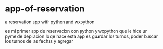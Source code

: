 # app-of-reservation
a reservation app with python and wxpython

es mi primer app de reservacion con python y wxpython que le hice un pyme de depilacion
lo qe hace esta app es guardar los turnos, poder buscar los turnos de las fechas y agregar
